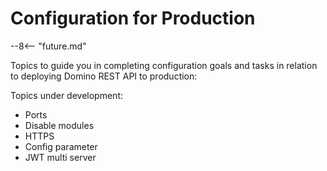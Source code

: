 # Configuration for Production

--8<-- "future.md"

Topics to guide you in completing configuration goals and tasks in relation to deploying Domino REST API to production:

Topics under development:

- Ports
- Disable modules
- HTTPS
- Config parameter
- JWT multi server
